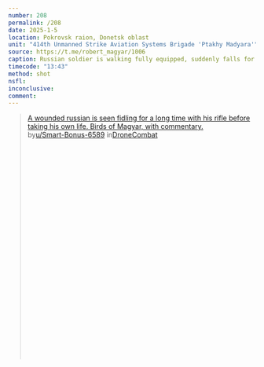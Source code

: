 ```yaml
---
number: 208
permalink: /208
date: 2025-1-5
location: Pokrovsk raion, Donetsk oblast
unit: "414th Unmanned Strike Aviation Systems Brigade 'Ptakhy Madyara'"
source: https://t.me/robert_magyar/1006
caption: Russian soldier is walking fully equipped, suddenly falls for no apparent reason. Later is seen with AK to his head, pulls trigger but magazine is empty. Installs new one, and finally shoots himself
timecode: "13:43"
method: shot
nsfl: 
inconclusive: 
comment: 
---
```

<blockquote class="reddit-embed-bq" style="height:500px" data-embed-height="566"><a href="https://www.reddit.com/r/DroneCombat/comments/1huftct/a_wounded_russian_is_seen_fidling_for_a_long_time/">A wounded russian is seen fidling for a long time with his rifle before taking his own life. Birds of Magyar, with commentary. </a><br> by<a href="https://www.reddit.com/user/Smart-Bonus-6589/">u/Smart-Bonus-6589</a> in<a href="https://www.reddit.com/r/DroneCombat/">DroneCombat</a></blockquote><script async="" src="https://embed.reddit.com/widgets.js" charset="UTF-8"></script>